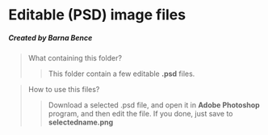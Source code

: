 # Editable (PSD) image files
##### Created by **Barna Bence**


> What containing this folder?
>
>> This folder contain a few editable **.psd** files.

> How to use this files?
>
>> Download a selected .psd file, and open it in **Adobe Photoshop** program, and then edit the file. If you done, just save to **selectedname.png**
